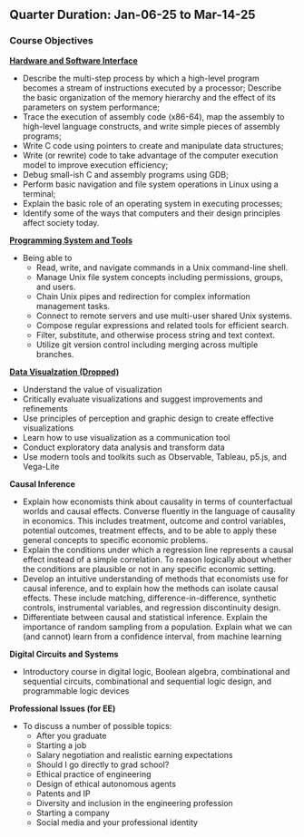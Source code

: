 ## Quarter Duration: Jan-06-25 to Mar-14-25

### Course Objectives

**[Hardware and Software Interface](https://courses.cs.washington.edu/courses/cse351/25wi/syllabus.html)**
- Describe the multi-step process by which a high-level program becomes a stream of instructions executed by a processor;
Describe the basic organization of the memory hierarchy and the effect of its parameters on system performance;
- Trace the execution of assembly code (x86-64), map the assembly to high-level language constructs, and write simple pieces of assembly programs;
- Write C code using pointers to create and manipulate data structures;
- Write (or rewrite) code to take advantage of the computer execution model to improve execution efficiency;
- Debug small-ish C and assembly programs using GDB;
- Perform basic navigation and file system operations in Linux using a terminal;
- Explain the basic role of an operating system in executing processes;
- Identify some of the ways that computers and their design principles affect society today.

  
**[Programming System and Tools](https://courses.cs.washington.edu/courses/cse391/25wi/)**
- Being able to 
    - Read, write, and navigate commands in a Unix command-line shell.
    - Manage Unix file system concepts including permissions, groups, and users.
    - Chain Unix pipes and redirection for complex information management tasks.
    - Connect to remote servers and use multi-user shared Unix systems.
    - Compose regular expressions and related tools for efficient search.
    - Filter, substitute, and otherwise process string and text context.
    - Utilize git version control including merging across multiple branches.

**[Data Visualzation (Dropped)](https://courses.cs.washington.edu/courses/cse412/25wi/)**
- Understand the value of visualization
- Critically evaluate visualizations and suggest improvements and refinements
- Use principles of perception and graphic design to create effective visualizations
- Learn how to use visualization as a communication tool
- Conduct exploratory data analysis and transform data
- Use modern tools and toolkits such as Observable, Tableau, p5.js, and Vega-Lite

**Causal Inference**
- Explain how economists think about causality in terms of counterfactual worlds and causal effects. Converse fluently in the language of causality in economics. This includes treatment,
outcome and control variables, potential outcomes, treatment effects, and to be able to apply
these general concepts to specific economic problems.
- Explain the conditions under which a regression line represents a causal effect instead of a
simple correlation. To reason logically about whether the conditions are plausible or not in
any specific economic setting.
- Develop an intuitive understanding of methods that economists use for causal inference, and to explain how the methods can isolate causal effects. These include matching, difference-in-difference, synthetic controls, instrumental variables, and regression discontinuity design.
- Differentiate between causal and statistical inference. Explain the importance of random sampling from a population. Explain what we can (and cannot) learn from a confidence interval, from machine learning

**Digital Circuits and Systems**
- Introductory course in digital logic, Boolean algebra, combinational and sequential circuits, combinational and sequential logic design, and programmable logic devices


**Professional Issues (for EE)**
- To discuss a number of possible topics:
    - After you graduate
    - Starting a job
    - Salary negotiation and realistic earning expectations
    - Should I go directly to grad school?
    - Ethical practice of engineering
    - Design of ethical autonomous agents
    - Patents and IP
    - Diversity and inclusion in the engineering profession
    - Starting a company
    - Social media and your professional identity
